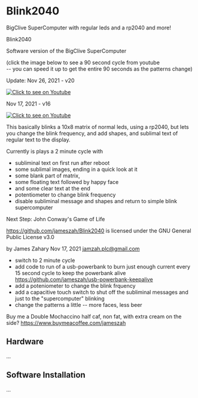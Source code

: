 # Blink2040
BigClive SuperComputer with regular leds and a rp2040 and more!

 Blink2040

  Software version of the BigClive SuperComputer  
  
  (click the image below to see a 90 second cycle from youtube  
  -- you can speed it up to get the entire 90 seconds as the patterns change)
  
Update: Nov 26, 2021 - v20 

[![Click to see on Youtube](http://img.youtube.com/vi/mNBp2K8Y3Gs/hqdefault.jpg)](http://www.youtube.com/watch?v=mNBp2K8Y3Gs "Blink2040 from Youtube")  

Nov 17, 2021 - v16

[![Click to see on Youtube](http://img.youtube.com/vi/MWLixb5pZDI/hqdefault.jpg)](http://www.youtube.com/watch?v=MWLixb5pZDI "Blink2040 from Youtube")

  This basically blinks a 10x8 matrix of normal leds, using a rp2040, but lets you change the blink frequency,
  and add shapes, and sublimal text of regular text to the display.

  Currently is plays a 2 minute cycle with
  - subliminal text on first run after reboot
  - some sublimal images, ending in a quick look at it
  - some blank part of matrix,
  - some floating text followed by happy face
  - and some clear text at the end
  - potentiometer to change blink frequency
  - disable subliminal message and shapes and return to simple blink supercomputer

Next Step:  John Conway's Game of Life

  https://github.com/jameszah/Blink2040 is licensed under the
    GNU General Public License v3.0

  by James Zahary  Nov 17, 2021
  jamzah.plc@gmail.com

  - switch to 2 minute cycle
  - add code to run of a usb-powerbank to burn just enough current every 15 second cycle to keep the powerbank alive 
    https://github.com/jameszah/usb-powerbank-keepalive
  - add a poteniometer to change the blink frquency
  - add a capacitive touch switch to shut off the subliminal messages and just to the "supercomputer" blinking
  - change the patterns a little -- more faces, less beer
  
  Buy me a Double Mochaccino half caf, non fat, with extra cream on the side? 
  https://www.buymeacoffee.com/jameszah
  
  <h2> Hardware </h2>
  
  ...
  
  <h2> Software Installation </h2>
  
...
